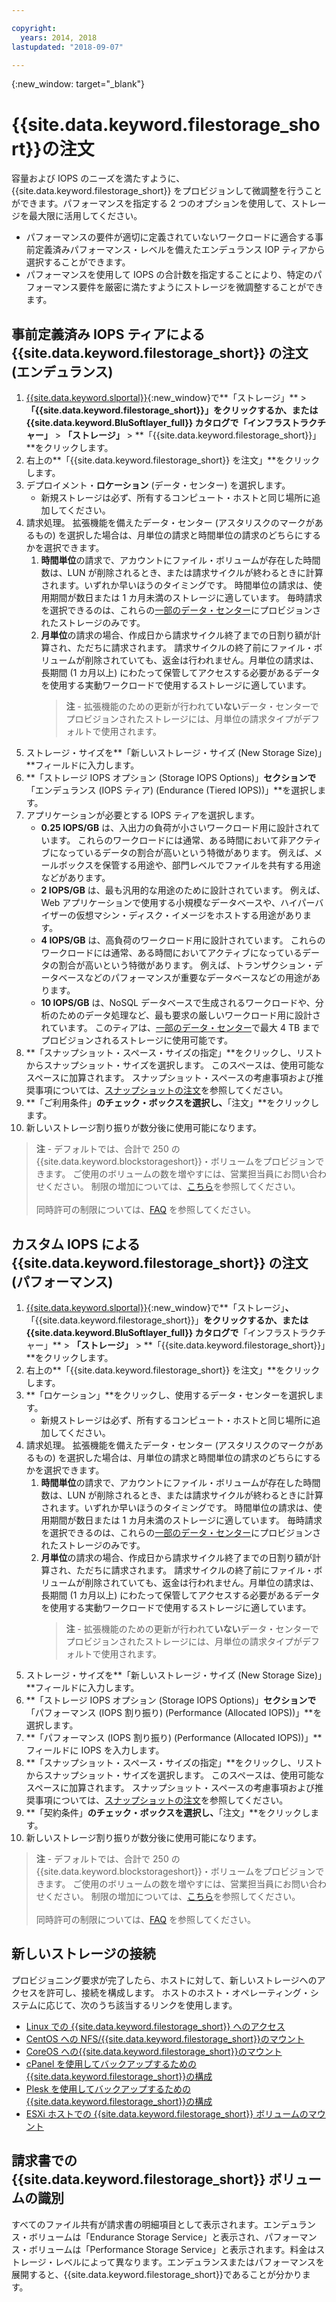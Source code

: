 ```yaml
---

copyright:
  years: 2014, 2018
lastupdated: "2018-09-07"

---
```

{:new_window: target="_blank"}

# {{site.data.keyword.filestorage_short}}の注文

容量および IOPS のニーズを満たすように、{{site.data.keyword.filestorage_short}} をプロビジョンして微調整を行うことができます。パフォーマンスを指定する 2 つのオプションを使用して、ストレージを最大限に活用してください。

- パフォーマンスの要件が適切に定義されていないワークロードに適合する事前定義済みパフォーマンス・レベルを備えたエンデュランス IOP ティアから選択することができます。
- パフォーマンスを使用して IOPS の合計数を指定することにより、特定のパフォーマンス要件を厳密に満たすようにストレージを微調整することができます。

## 事前定義済み IOPS ティアによる {{site.data.keyword.filestorage_short}} の注文 (エンデュランス)

1. [{{site.data.keyword.slportal}}](https://control.softlayer.com/){:new_window}で**「ストレージ」** > **「{{site.data.keyword.filestorage_short}}」**をクリックするか、または {{site.data.keyword.BluSoftlayer_full}} カタログで**「インフラストラクチャー」** > **「ストレージ」** > **「{{site.data.keyword.filestorage_short}}」**をクリックします。
2. 右上の**「{{site.data.keyword.filestorage_short}} を注文」**をクリックします。
3. デプロイメント・**ロケーション** (データ・センター) を選択します。
   - 新規ストレージは必ず、所有するコンピュート・ホストと同じ場所に追加してください。
4. 請求処理。 拡張機能を備えたデータ・センター (アスタリスクのマークがあるもの) を選択した場合は、月単位の請求と時間単位の請求のどちらにするかを選択できます。
     1. **時間単位**の請求で、アカウントにファイル・ボリュームが存在した時間数は、LUN が削除されるとき、または請求サイクルが終わるときに計算されます。いずれか早いほうのタイミングです。 時間単位の請求は、使用期間が数日または 1 カ月未満のストレージに適しています。 毎時請求を選択できるのは、これらの[一部のデータ・センター](new-ibm-block-and-file-storage-location-and-features.html)にプロビジョンされたストレージのみです。
     2. **月単位**の請求の場合、作成日から請求サイクル終了までの日割り額が計算され、ただちに請求されます。 請求サイクルの終了前にファイル・ボリュームが削除されていても、返金は行われません。月単位の請求は、長期間 (1 カ月以上) にわたって保管してアクセスする必要があるデータを使用する実動ワークロードで使用するストレージに適しています。
        >**注** - 拡張機能のための更新が行われて**いない**データ・センターでプロビジョンされたストレージには、月単位の請求タイプがデフォルトで使用されます。
5. ストレージ・サイズを**「新しいストレージ・サイズ (New Storage Size)」**フィールドに入力します。
6. **「ストレージ IOPS オプション (Storage IOPS Options)」**セクションで**「エンデュランス (IOPS ティア) (Endurance (Tiered IOPS))」**を選択します。
7. アプリケーションが必要とする IOPS ティアを選択します。
    - **0.25 IOPS/GB** は、入出力の負荷が小さいワークロード用に設計されています。 これらのワークロードには通常、ある時間において非アクティブになっているデータの割合が高いという特徴があります。 例えば、メールボックスを保管する用途や、部門レベルでファイルを共有する用途などがあります。
    - **2 IOPS/GB** は、最も汎用的な用途のために設計されています。 例えば、Web アプリケーションで使用する小規模なデータベースや、ハイパーバイザーの仮想マシン・ディスク・イメージをホストする用途があります。
    - **4 IOPS/GB** は、高負荷のワークロード用に設計されています。 これらのワークロードには通常、ある時間においてアクティブになっているデータの割合が高いという特徴があります。 例えば、トランザクション・データベースなどのパフォーマンスが重要なデータベースなどの用途があります。
    - **10 IOPS/GB** は、NoSQL データベースで生成されるワークロードや、分析のためのデータ処理など、最も要求の厳しいワークロード用に設計されています。 このティアは、[一部のデータ・センター](new-ibm-block-and-file-storage-location-and-features.html)で最大 4 TB までプロビジョンされるストレージに使用可能です。
8. **「スナップショット・スペース・サイズの指定」**をクリックし、リストからスナップショット・サイズを選択します。 このスペースは、使用可能なスペースに加算されます。 スナップショット・スペースの考慮事項および推奨事項については、[スナップショットの注文](ordering-snapshots.html)を参照してください。
9. **「ご利用条件」**のチェック・ボックスを選択し、**「注文」**をクリックします。
10. 新しいストレージ割り振りが数分後に使用可能になります。

>**注** - デフォルトでは、合計で 250 の{{site.data.keyword.blockstorageshort}}・ボリュームをプロビジョンできます。 ご使用のボリュームの数を増やすには、営業担当員にお問い合わせください。 制限の増加については、[こちら](managing-storage-limits.html)を参照してください。<br/><br/>同時許可の制限については、[FAQ](faqs.html) を参照してください。

## カスタム IOPS による {{site.data.keyword.filestorage_short}} の注文 (パフォーマンス)

1. [{{site.data.keyword.slportal}}](https://control.softlayer.com/){:new_window}で**「ストレージ」**、**「{{site.data.keyword.filestorage_short}}」**をクリックするか、または {{site.data.keyword.BluSoftlayer_full}} カタログで**「インフラストラクチャー」** > **「ストレージ」** > **「{{site.data.keyword.filestorage_short}}」**をクリックします。
2. 右上の**「{{site.data.keyword.filestorage_short}} を注文」**をクリックします。
3. **「ロケーション」**をクリックし、使用するデータ・センターを選択します。
   - 新規ストレージは必ず、所有するコンピュート・ホストと同じ場所に追加してください。
4. 請求処理。 拡張機能を備えたデータ・センター (アスタリスクのマークがあるもの) を選択した場合は、月単位の請求と時間単位の請求のどちらにするかを選択できます。
     1. **時間単位**の請求で、アカウントにファイル・ボリュームが存在した時間数は、LUN が削除されるとき、または請求サイクルが終わるときに計算されます。いずれか早いほうのタイミングです。 時間単位の請求は、使用期間が数日または 1 カ月未満のストレージに適しています。 毎時請求を選択できるのは、これらの[一部のデータ・センター](new-ibm-block-and-file-storage-location-and-features.html)にプロビジョンされたストレージのみです。
     2. **月単位**の請求の場合、作成日から請求サイクル終了までの日割り額が計算され、ただちに請求されます。 請求サイクルの終了前にファイル・ボリュームが削除されていても、返金は行われません。月単位の請求は、長期間 (1 カ月以上) にわたって保管してアクセスする必要があるデータを使用する実動ワークロードで使用するストレージに適しています。
        >**注** - 拡張機能のための更新が行われて**いない**データ・センターでプロビジョンされたストレージには、月単位の請求タイプがデフォルトで使用されます。
5. ストレージ・サイズを**「新しいストレージ・サイズ (New Storage Size)」**フィールドに入力します。
6. **「ストレージ IOPS オプション (Storage IOPS Options)」**セクションで**「パフォーマンス (IOPS 割り振り) (Performance (Allocated IOPS))」**を選択します。
7. **「パフォーマンス (IOPS 割り振り) (Performance (Allocated IOPS))」**フィールドに IOPS を入力します。
8. **「スナップショット・スペース・サイズの指定」**をクリックし、リストからスナップショット・サイズを選択します。 このスペースは、使用可能なスペースに加算されます。 スナップショット・スペースの考慮事項および推奨事項については、[スナップショットの注文](ordering-snapshots.html)を参照してください。
9. **「契約条件」**のチェック・ボックスを選択し、**「注文」**をクリックします。
10. 新しいストレージ割り振りが数分後に使用可能になります。

>**注** - デフォルトでは、合計で 250 の{{site.data.keyword.blockstorageshort}}・ボリュームをプロビジョンできます。 ご使用のボリュームの数を増やすには、営業担当員にお問い合わせください。 制限の増加については、[こちら](managing-storage-limits.html)を参照してください。<br/><br/>同時許可の制限については、[FAQ](faqs.html) を参照してください。


## 新しいストレージの接続

プロビジョニング要求が完了したら、ホストに対して、新しいストレージへのアクセスを許可し、接続を構成します。 ホストのホスト・オペレーティング・システムに応じて、次のうち該当するリンクを使用します。
- [Linux での {{site.data.keyword.filestorage_short}} へのアクセス](accessing-file-storage-linux.html)
- [CentOS への NFS/{{site.data.keyword.filestorage_short}}のマウント](mounting-nsf-file-storage.html)
- [CoreOS への{{site.data.keyword.filestorage_short}}のマウント](mounting-storage-coreos.html)
- [cPanel を使用してバックアップするための{{site.data.keyword.filestorage_short}}の構成](configure-backup-cpanel.html)
- [Plesk を使用してバックアップするための{{site.data.keyword.filestorage_short}}の構成](configure-backup-plesk.html)
- [ESXi ホストでの {{site.data.keyword.filestorage_short}} ボリュームのマウント](architecture-guide-file-storage-vmware.html)


## 請求書での {{site.data.keyword.filestorage_short}} ボリュームの識別

すべてのファイル共有が請求書の明細項目として表示されます。エンデュランス・ボリュームは「Endurance Storage Service」と表示され、パフォーマンス・ボリュームは「Performance Storage Service」と表示されます。料金はストレージ・レベルによって異なります。エンデュランスまたはパフォーマンスを展開すると、{{site.data.keyword.filestorage_short}}であることが分かります。
